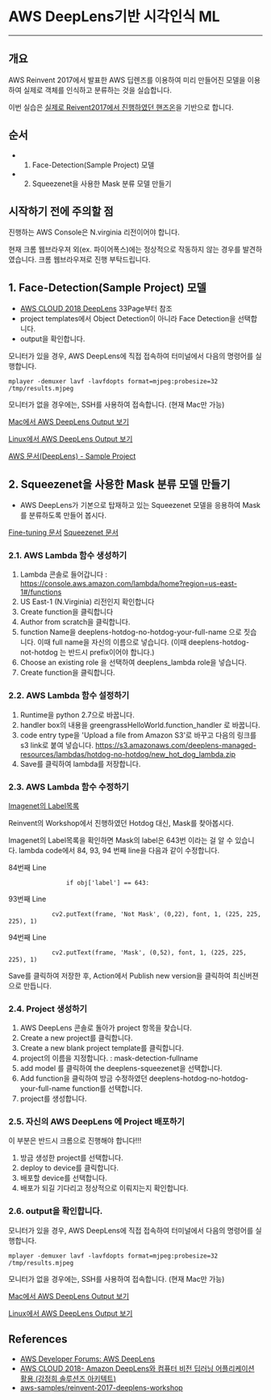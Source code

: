 # AWS DeepLens기반 시각인식 ML
---

## 개요
AWS Reinvent 2017에서 발표한 AWS 딥렌즈를 이용하여 미리 만들어진 모델을 이용하여 실제로 객체를 인식하고 분류하는 것을 실습합니다.

이번 실습은 [실제로 Reivent2017에서 진행하였던 핸즈온](https://github.com/aws-samples/reinvent-2017-deeplens-workshop)을 기반으로 합니다.

## 순서

- 1. Face-Detection(Sample Project) 모델 
- 2. Squeezenet을 사용한 Mask 분류 모델 만들기


## 시작하기 전에 주의할 점

진행하는 AWS Console은 N.virginia 리전이어야 합니다.

현재 크롬 웹브라우져 외(ex. 파이어폭스)에는 정상적으로 작동하지 않는 경우를 발견하였습니다. 크롬 웹브라우져로 진행 부탁드립니다.




## 1. Face-Detection(Sample Project) 모델

- [AWS CLOUD 2018 DeepLens](https://www.slideshare.net/awskorea/utilizing-amazon-deeplens-and-computer-version-deep-learning-application-junghee-kang)
33Page부터 참조
- project templates에서 Object Detection이 아니라 Face Detection을 선택합니다.
- output을 확인합니다.

모니터가 있을 경우, AWS DeepLens에 직접 접속하여 터미널에서 다음의 명령어를 실행합니다.

```
mplayer -demuxer lavf -lavfdopts format=mjpeg:probesize=32 /tmp/results.mjpeg
```

모니터가 없을 경우에는, SSH를 사용하여 접속합니다. (현재 Mac만 가능)

[Mac에서 AWS DeepLens Output 보기](https://forums.aws.amazon.com/thread.jspa?messageID=818172&#818172)

[Linux에서 AWS DeepLens Output 보기](http://dveamer.github.io/ubuntu/HowToConnectWIFIOnCommandLine.html)




[AWS 문서(DeepLens) - Sample Project](https://docs.aws.amazon.com/ko_kr/deeplens/latest/dg/deeplens-templated-projects-overview.html)




## 2. Squeezenet을 사용한 Mask 분류 모델 만들기

- AWS DeepLens가 기본으로 탑재하고 있는 Squeezenet 모델을 응용하여 Mask를 분류하도록 만들어 봅시다.

[Fine-tuning 문서](http://gluon.mxnet.io/chapter08_computer-vision/fine-tuning.html)
[Squeezenet 문서](https://arxiv.org/abs/1602.07360)


### 2.1. AWS Lambda 함수 생성하기

1. Lambda 콘솔로 들어갑니다 : https://console.aws.amazon.com/lambda/home?region=us-east-1#/functions
2. US East-1 (N.Virginia) 리전인지 확인합니다
3. Create function을 클릭합니다
4. Author from scratch을 클릭합니다.
5. function Name을 deeplens-hotdog-no-hotdog-your-full-name 으로 짓습니다. 이때 full name을 자신의 이름으로 넣습니다. (이때 deeplens-hotdog-not-hotdog 는 반드시 prefix이어야 합니다.) 
6. Choose an existing role 을 선택하여 deeplens_lambda role을 넣습니다. 
7. Create function을 클릭합니다.

### 2.2. AWS Lambda 함수 설정하기

1. Runtime을 python 2.7으로 바꿉니다.
2. handler box의 내용을 greengrassHelloWorld.function_handler 로 바꿉니다.  
3. code entry type을 'Upload a file from Amazon S3'로 바꾸고 다음의 링크를 s3 link로 붙여 넣습니다.
https://s3.amazonaws.com/deeplens-managed-resources/lambdas/hotdog-no-hotdog/new_hot_dog_lambda.zip
4. Save를 클릭하여 lambda를 저장합니다.

### 2.3. AWS Lambda 함수 수정하기

[Imagenet의 Label목록](https://gist.github.com/yrevar/942d3a0ac09ec9e5eb3a#file-imagenet1000_clsid_to_human-txt-L641)

Reinvent의 Workshop에서 진행하였던 Hotdog 대신, Mask를 찾아봅시다.

Imagenet의 Label목록을 확인하면 Mask의 label은 643번 이라는 걸 알 수 있습니다.
lambda code에서 84, 93, 94 번째 line을 다음과 같이 수정합니다.

84번째 Line
```
                if obj['label'] == 643:  
```

93번째 Line
```
            cv2.putText(frame, 'Not Mask', (0,22), font, 1, (225, 225, 225), 1)
```

94번째 Line
```
            cv2.putText(frame, 'Mask', (0,52), font, 1, (225, 225, 225), 1)
```

Save를 클릭하여 저장한 후, Action에서 Publish new version을 클릭하여 최신버젼으로 만듭니다.


### 2.4. Project 생성하기 

1. AWS DeepLens 콘솔로 돌아가 project 항목을 찾습니다.
2. Create a new project를 클릭합니다.
3. Create a new blank project template를 클릭합니다.
4. project의 이름을 지정합니다. : mask-detection-fullname
5. add model 를 클릭하여 the deeplens-squeezenet을 선택합니다.
6. Add function을 클릭하여 방금 수정하였던 deeplens-hotdog-no-hotdog-your-full-name function를 선택합니다.
7. project를 생성합니다.


### 2.5. 자신의 AWS DeepLens 에 Project 배포하기

이 부분은 반드시 크롬으로 진행해야 합니다!!!

1. 방금 생성한 project를 선택합니다.
2. deploy to device를 클릭합니다.
3. 배포할 device를 선택합니다.
4. 배포가 되길 기다리고 정상적으로 이뤄지는지 확인합니다.

### 2.6. output을 확인합니다.

모니터가 있을 경우, AWS DeepLens에 직접 접속하여 터미널에서 다음의 명령어를 실행합니다.

```
mplayer -demuxer lavf -lavfdopts format=mjpeg:probesize=32 /tmp/results.mjpeg
```

모니터가 없을 경우에는, SSH를 사용하여 접속합니다. (현재 Mac만 가능)

[Mac에서 AWS DeepLens Output 보기](https://forums.aws.amazon.com/thread.jspa?messageID=818172&#818172)

[Linux에서 AWS DeepLens Output 보기](http://dveamer.github.io/ubuntu/HowToConnectWIFIOnCommandLine.html)



## References
- [AWS Developer Forums: AWS DeepLens](https://forums.aws.amazon.com/forum.jspa?forumID=275)
- [AWS CLOUD 2018- Amazon DeepLens와 컴퓨터 비전 딥러닝 어플리케이션 활용 (강정희 솔루션즈 아키텍트)](https://www.slideshare.net/awskorea/utilizing-amazon-deeplens-and-computer-version-deep-learning-application-junghee-kang)
- [aws-samples/reinvent-2017-deeplens-workshop](https://github.com/aws-samples/reinvent-2017-deeplens-workshop)
